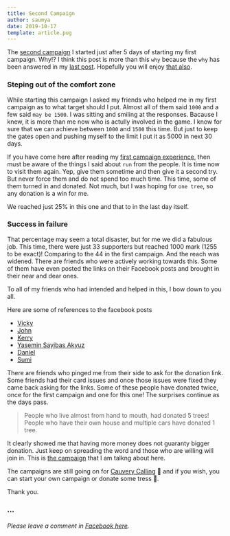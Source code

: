 ```yaml
---
title: Second Campaign
author: saumya
date: 2019-10-17
template: article.pug
---
```


The [second campaign][2] I started just after 5 days of starting my first campaign. Why!? I think this post is more than this `why` because the `why` has been answered in my [last post][1-full]. Hopefully you will enjoy [that also][1-full].

### Steping out of the comfort zone

While starting this campaign I asked my friends who helped me in my first campaign as to what target should I put. Almost all of them said `1000` and a few said `may be 1500`. I was sitting and smiling at the responses. Bacause I knew, it is more than me now who is actully involved in the game. I know for sure that we can achieve between `1000` and `1500` this time. But just to keep the gates open and pushing myself to the limit I put it as 5000 in next 30 days.

If you have come here after reading my [first campaign experience][1-full], then must be aware of the things I said about `run` from the people. It is time now to visit them again. Yep, give them sometime and then give it a second try. But never force them and do not spend too much time. This time, some of them turned in and donated. Not much, but I was hoping for `one tree`, so any donation is a win for me.

We reached just 25% in this one and that to in the last day itself.

### Success in failure

That percentage may seem a total disaster, but for me we did a fabulous job. This time, there were just 33 supporters but reached 1000 mark (1255 to be exact)! Comparing to the 44 in the first campaign. And the reach was widened. There are friends who were actively working towards this. Some of them have even posted the links on their Facebook posts and brought in their near and dear ones.

To all of my friends who had intended and helped in this, I bow down to you all.

Here are some of references to the facebook posts

 - [Vicky][Vicky]
 - [John][John]
 - [Kerry][Kerry]
 - [Yasemin Sayibas Akyuz][Yasemin Sayibas Akyuz]
 - [Daniel][Daniel]
 - [Sumi][Sumi]

There are friends who pinged me from their side to ask for the donation link. Some friends had their card issues and once those issues were fixed they came back asking for the links. Some of these people have donated twice, once for the first campaign and one for this one! The surprises continue as the days pass.

>People who live almost from hand to mouth, had donated 5 trees! People who have their own house and multiple cars have donated 1 tree.

It clearly showed me that having more money does not guaranty bigger donation. Just keep on spreading the word and those who are willing will join in. This is [the campaign][2] that I am talkng about here.


The campaigns are still going on for [Cauvery Calling][cc] 🙏 and if you wish, you can start your own campaign or donate some tress 🙏. 

Thank you.


### ...
###### Please leave a comment in [Facebook here][fb-comment1].







[cc]: https://www.ishaoutreach.org/en/cauvery-calling
[fb-comment1]: https://www.facebook.com/saumyaray/posts/10162952072090179

[1]: ./
[1-full]: https://saumya.github.io/ray/articles/86/

[2]: https://www.ishaoutreach.org/en/cauvery-calling/campaigns/cauvery-calling-action-now-19321

[Vicky]: https://www.facebook.com/QueenOfCBR/posts/10218551367348117
[John]: https://www.facebook.com/permalink.php?story_fbid=10103540121609906&id=19511191
[Kerry]: https://www.facebook.com/kerry.macleod.399/posts/10162124475540696
[Yasemin Sayibas Akyuz]: https://www.facebook.com/yaseminsa/posts/10157282216698964
[Daniel]: https://www.facebook.com/primaryfeather/posts/3011033585578041
[Sumi]: https://www.facebook.com/lovesumi/posts/10158908454863206

